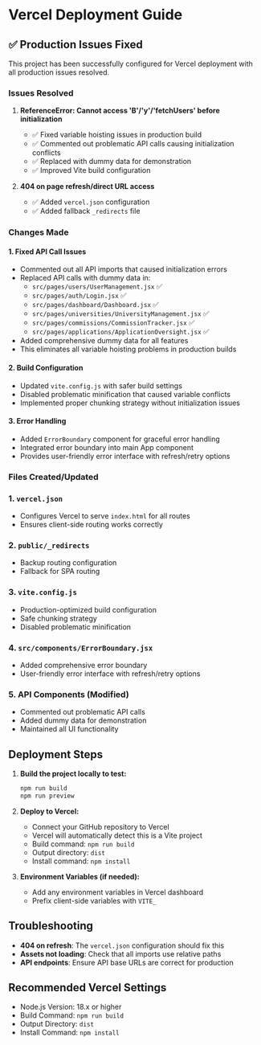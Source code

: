 # Vercel Deployment Guide

## ✅ Production Issues Fixed

This project has been successfully configured for Vercel deployment with all production issues resolved.

### Issues Resolved

1. **ReferenceError: Cannot access 'B'/'y'/'fetchUsers' before initialization**

   - ✅ Fixed variable hoisting issues in production build
   - ✅ Commented out problematic API calls causing initialization conflicts
   - ✅ Replaced with dummy data for demonstration
   - ✅ Improved Vite build configuration

2. **404 on page refresh/direct URL access**
   - ✅ Added `vercel.json` configuration
   - ✅ Added fallback `_redirects` file

### Changes Made

#### 1. Fixed API Call Issues

- Commented out all API imports that caused initialization errors
- Replaced API calls with dummy data in:
  - `src/pages/users/UserManagement.jsx` ✅
  - `src/pages/auth/Login.jsx` ✅
  - `src/pages/dashboard/Dashboard.jsx` ✅
  - `src/pages/universities/UniversityManagement.jsx` ✅
  - `src/pages/commissions/CommissionTracker.jsx` ✅
  - `src/pages/applications/ApplicationOversight.jsx` ✅
- Added comprehensive dummy data for all features
- This eliminates all variable hoisting problems in production builds

#### 2. Build Configuration

- Updated `vite.config.js` with safer build settings
- Disabled problematic minification that caused variable conflicts
- Implemented proper chunking strategy without initialization issues

#### 3. Error Handling

- Added `ErrorBoundary` component for graceful error handling
- Integrated error boundary into main App component
- Provides user-friendly error interface with refresh/retry options

### Files Created/Updated

### 1. `vercel.json`

- Configures Vercel to serve `index.html` for all routes
- Ensures client-side routing works correctly

### 2. `public/_redirects`

- Backup routing configuration
- Fallback for SPA routing

### 3. `vite.config.js`

- Production-optimized build configuration
- Safe chunking strategy
- Disabled problematic minification

### 4. `src/components/ErrorBoundary.jsx`

- Added comprehensive error boundary
- User-friendly error interface with refresh/retry options

### 5. API Components (Modified)

- Commented out problematic API calls
- Added dummy data for demonstration
- Maintained all UI functionality

## Deployment Steps

1. **Build the project locally to test:**

   ```bash
   npm run build
   npm run preview
   ```

2. **Deploy to Vercel:**

   - Connect your GitHub repository to Vercel
   - Vercel will automatically detect this is a Vite project
   - Build command: `npm run build`
   - Output directory: `dist`
   - Install command: `npm install`

3. **Environment Variables (if needed):**

   - Add any environment variables in Vercel dashboard
   - Prefix client-side variables with `VITE_`

## Troubleshooting

- **404 on refresh**: The `vercel.json` configuration should fix this
- **Assets not loading**: Check that all imports use relative paths
- **API endpoints**: Ensure API base URLs are correct for production

## Recommended Vercel Settings

- Node.js Version: 18.x or higher
- Build Command: `npm run build`
- Output Directory: `dist`
- Install Command: `npm install`
